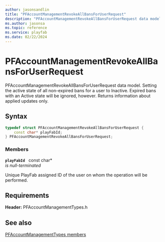 ```yaml
---
author: jasonsandlin
title: "PFAccountManagementRevokeAllBansForUserRequest"
description: "PFAccountManagementRevokeAllBansForUserRequest data model. Setting the active state of all non-expired bans for a user to Inactive. Expired bans with an Active state will be ignored, however. Returns information about applied updates only."
ms.author: jasonsa
ms.topic: reference
ms.service: playfab
ms.date: 02/22/2024
---
```


# PFAccountManagementRevokeAllBansForUserRequest  

PFAccountManagementRevokeAllBansForUserRequest data model. Setting the active state of all non-expired bans for a user to Inactive. Expired bans with an Active state will be ignored, however. Returns information about applied updates only.  

## Syntax  
  
```cpp
typedef struct PFAccountManagementRevokeAllBansForUserRequest {  
    const char* playFabId;  
} PFAccountManagementRevokeAllBansForUserRequest;  
```
  
### Members  
  
**`playFabId`** &nbsp; const char*  
*is null-terminated*  
  
Unique PlayFab assigned ID of the user on whom the operation will be performed.
  
  
## Requirements  
  
**Header:** PFAccountManagementTypes.h
  
## See also  
[PFAccountManagementTypes members](../pfaccountmanagementtypes_members.md)  

  
  
